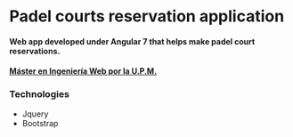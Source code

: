 # Padel courts reservation application
#### Web app developed under Angular 7 that helps make padel court reservations.
#### [Máster en Ingeniería Web por la U.P.M.](http://miw.etsisi.upm.es)

### Technologies 
* Jquery
* Bootstrap



